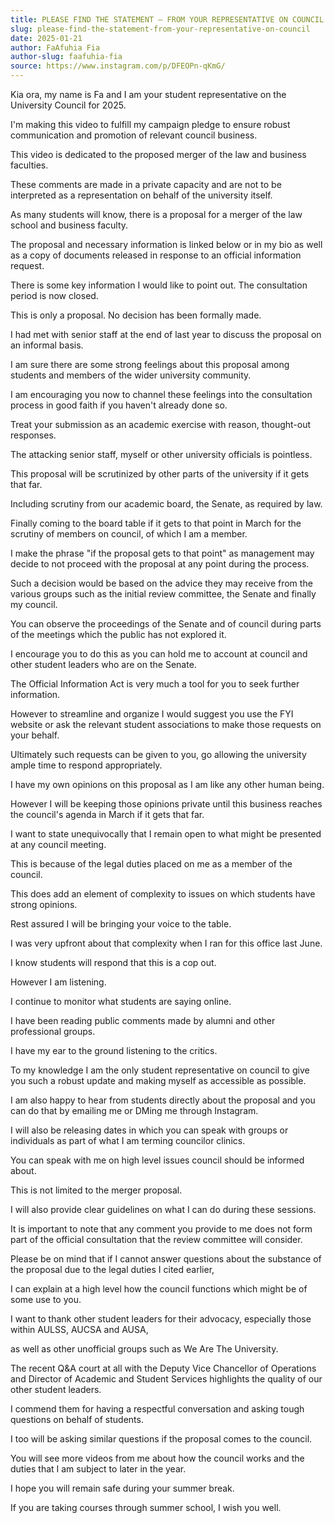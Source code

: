 ```yaml
---
title: PLEASE FIND THE STATEMENT – FROM YOUR REPRESENTATIVE ON COUNCIL
slug: please-find-the-statement-from-your-representative-on-council
date: 2025-01-21
author: FaAfuhia Fia
author-slug: faafuhia-fia
source: https://www.instagram.com/p/DFEOPn-qKmG/
---
```


Kia ora, my name is Fa and I am your student representative on the University Council for 2025.

I'm making this video to fulfill my campaign pledge to ensure robust communication and promotion of relevant council business.

This video is dedicated to the proposed merger of the law and business faculties.

These comments are made in a private capacity and are not to be interpreted as a representation on behalf of the university itself.

As many students will know, there is a proposal for a merger of the law school and business faculty.

The proposal and necessary information is linked below or in my bio as well as a copy of documents released in response to an official information request.

There is some key information I would like to point out. The consultation period is now closed.

This is only a proposal. No decision has been formally made.

I had met with senior staff at the end of last year to discuss the proposal on an informal basis.

I am sure there are some strong feelings about this proposal among students and members of the wider university community.

I am encouraging you now to channel these feelings into the consultation process in good faith if you haven't already done so.

Treat your submission as an academic exercise with reason, thought-out responses.

The attacking senior staff, myself or other university officials is pointless.

This proposal will be scrutinized by other parts of the university if it gets that far.

Including scrutiny from our academic board, the Senate, as required by law.

Finally coming to the board table if it gets to that point in March for the scrutiny of members on council, of which I am a member.

I make the phrase "if the proposal gets to that point" as management may decide to not proceed with the proposal at any point during the process.

Such a decision would be based on the advice they may receive from the various groups such as the initial review committee, the Senate and finally my council.

You can observe the proceedings of the Senate and of council during parts of the meetings which the public has not explored it.

I encourage you to do this as you can hold me to account at council and other student leaders who are on the Senate.

The Official Information Act is very much a tool for you to seek further information.

However to streamline and organize I would suggest you use the FYI website or ask the relevant student associations to make those requests on your behalf.

Ultimately such requests can be given to you, go allowing the university ample time to respond appropriately.

I have my own opinions on this proposal as I am like any other human being.

However I will be keeping those opinions private until this business reaches the council's agenda in March if it gets that far.

I want to state unequivocally that I remain open to what might be presented at any council meeting.

This is because of the legal duties placed on me as a member of the council.

This does add an element of complexity to issues on which students have strong opinions.

Rest assured I will be bringing your voice to the table.

I was very upfront about that complexity when I ran for this office last June.

I know students will respond that this is a cop out.

However I am listening.

I continue to monitor what students are saying online.

I have been reading public comments made by alumni and other professional groups.

I have my ear to the ground listening to the critics.

To my knowledge I am the only student representative on council to give you such a robust update and making myself as accessible as possible.

I am also happy to hear from students directly about the proposal and you can do that by emailing me or DMing me through Instagram.

I will also be releasing dates in which you can speak with groups or individuals as part of what I am terming councilor clinics.

You can speak with me on high level issues council should be informed about.

This is not limited to the merger proposal.

I will also provide clear guidelines on what I can do during these sessions.

It is important to note that any comment you provide to me does not form part of the official consultation that the review committee will consider.

Please be on mind that if I cannot answer questions about the substance of the proposal due to the legal duties I cited earlier,

I can explain at a high level how the council functions which might be of some use to you.

I want to thank other student leaders for their advocacy, especially those within AULSS, AUCSA and AUSA,

as well as other unofficial groups such as We Are The University.

The recent Q&A court at all with the Deputy Vice Chancellor of Operations and Director of Academic and Student Services highlights the quality of our other student leaders.

I commend them for having a respectful conversation and asking tough questions on behalf of students.

I too will be asking similar questions if the proposal comes to the council.

You will see more videos from me about how the council works and the duties that I am subject to later in the year.

I hope you will remain safe during your summer break.

If you are taking courses through summer school, I wish you well.